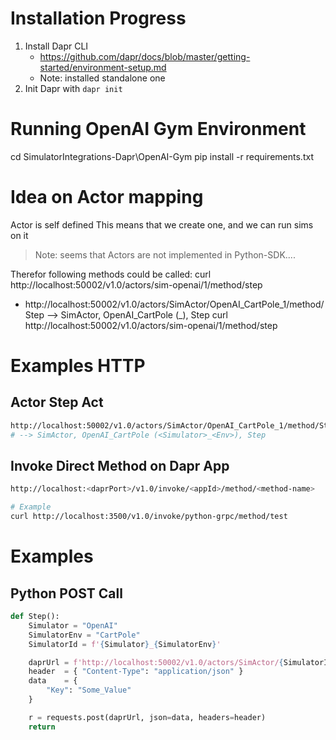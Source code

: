 # Installation Progress

1. Install Dapr CLI
    * https://github.com/dapr/docs/blob/master/getting-started/environment-setup.md
    * Note: installed standalone one
2. Init Dapr with `dapr init`

# Running OpenAI Gym Environment
cd SimulatorIntegrations-Dapr\OpenAI-Gym
pip install -r requirements.txt

# Idea on Actor mapping
Actor is self defined
This means that we create one, and we can run sims on it

> Note: seems that Actors are not implemented in Python-SDK....

Therefor following methods could be called:
curl http://localhost:50002/v1.0/actors/sim-openai/1/method/step
* http://localhost:50002/v1.0/actors/SimActor/OpenAI_CartPole_1/method/Step
--> SimActor, OpenAI_CartPole (<Simulator>_<Env>), Step
curl http://localhost:50002/v1.0/actors/sim-openai/1/method/step

# Examples HTTP

## Actor Step Act 

```bash
http://localhost:50002/v1.0/actors/SimActor/OpenAI_CartPole_1/method/Step
# --> SimActor, OpenAI_CartPole (<Simulator>_<Env>), Step
```

## Invoke Direct Method on Dapr App

```bash
http://localhost:<daprPort>/v1.0/invoke/<appId>/method/<method-name>

# Example
curl http://localhost:3500/v1.0/invoke/python-grpc/method/test
```

# Examples

## Python POST Call

```python
def Step():
    Simulator = "OpenAI"
    SimulatorEnv = "CartPole"
    SimulatorId = f'{Simulator}_{SimulatorEnv}'

    daprUrl = f'http://localhost:50002/v1.0/actors/SimActor/{SimulatorId}/method/Step'
    header  = { "Content-Type": "application/json" }
    data    = {
        "Key": "Some_Value"
    }

    r = requests.post(daprUrl, json=data, headers=header)
    return
```